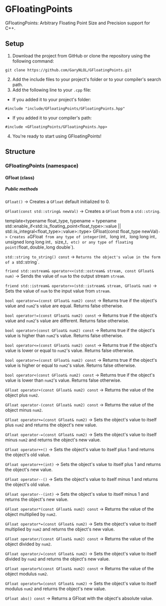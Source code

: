 # GFloatingPoints
GFloatingPoints: Arbitrary Floating Point Size and Precision support for C++.
## Setup
1. Download the project from GitHub or clone the repository using the following command:
```
git clone https://github.com/GaryNLOL/GFloatingPoints.git
```
2. Add the include files to your project's folder or to your compiler's search path.
3. Add the following line to your `.cpp` file:
- If you added it to your project's folder:
```
#include "include/GFloatingPoints/GFloatingPoints.hpp"
```
- If you added it to your compiler's path:
```
#include <GFloatingPoints/GFloatingPoints.hpp>
```
4. You're ready to start using GFloatingPoints!

## Structure
### GFloatingPoints (namespace)
#### GFloat (class)
##### Public methods
`GFloat()` -> Creates a `GFloat` default initialized to 0.

`GFloat(const std::string& newVal)` -> Creates a `GFloat` from a `std::string`.

template<typename float_type, typename = typename std::enable_if<std::is_floating_point<float_type>::value || std::is_integral<float_type>::value>::type> GFloat(const float_type newVal)` -> Creates a `GFloat` from any type of integer(`int`, `long int`, `long long int`, `unsigned long long int`, `size_t`, etc) or any type of floating point(`float`,`double`,`long double`).

`std::string to_string() const` -> `Returns the object's value in the form of a `std::string`.

`friend std::ostream& operator<<(std::ostream& stream, const GFloat& num)` -> Sends the value of `num` to the output stream `stream`.

`friend std::istream& operator>>(std::istream& stream, GFloat& num)` -> Sets the value of `num` to the input value from `stream`.

`bool operator==(const GFloat& num2) const` -> Returns true if the object's value and `num2`'s value are equal. Returns false otherwise.

`bool operator!=(const GFloat& num2) const` -> Returns true if the object's value and `num2`'s value are different. Returns false otherwise.

`bool operator>(const GFloat& num2) const` -> Returns true if the object's value is higher than `num2`'s value. Returns false otherwise.

`bool operator<=(const GFloat& num2) const` -> Returns true if the object's value is lower or equal to `num2`'s value. Returns false otherwise.

`bool operator>=(const GFloat& num2) const` -> Returns true if the object's value is higher or equal to `num2`'s value. Returns false otherwise.

`bool operator<(const GFloat& num2) const` -> Returns true if the object's value is lower than `num2`'s value. Returns false otherwise.

`GFloat operator+(const GFloat& num2) const` -> Returns the value of the object plus `num2`.

`GFloat operator-(const GFloat& num2) const` -> Returns the value of the object minus `num2`.

`GFloat operator+=(const GFloat& num2)` -> Sets the object's value to itself plus `num2` and returns the object's new value.

`GFloat operator-=(const GFloat& num2)` -> Sets the object's value to itself minus `num2` and returns the object's new value.

`GFloat operator++()` -> Sets the object's value to itself plus 1 and returns the object's old value.

`GFloat operator++(int)` -> Sets the object's value to itself plus 1 and returns the object's new value.

`GFloat operator--()` -> Sets the object's value to itself minus 1 and returns the object's old value.

`GFloat operator--(int)` -> Sets the object's value to itself minus 1 and returns the object's new value.

`GFloat operator*(const GFloat& num2) const` -> Returns the value of the object multiplied by `num2`.

`GFloat operator*=(const GFloat& num2)` -> Sets the object's value to itself multiplied by `num2` and returns the object's new value.

`GFloat operator/(const GFloat& num2) const` -> Returns the value of the object divided by `num2`.

`GFloat operator/=(const GFloat& num2)` -> Sets the object's value to itself divided by `num2` and returns the object's new value.

`GFloat operator%(const GFloat& num2) const` -> Returns the value of the object modulus `num2`.

`GFloat operator%=(const GFloat& num2)` -> Sets the object's value to itself modulus `num2` and returns the object's new value.

`GFloat abs() const` -> Returns a GFloat with the object's absolute value.
